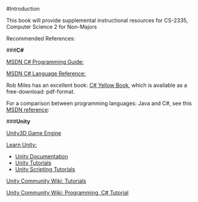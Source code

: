 #Introduction


This book will provide supplemental instructional resources for CS-2335, Computer Science 2 for Non-Majors

Recommended References:

###**C#**

[MSDN C# Programming Guide:](https://msdn.microsoft.com/en-us/library/67ef8sbd.aspx)

[MSDN C# Language Reference:](https://msdn.microsoft.com/en-us/library/618ayhy6.aspx)

Rob Miles has an excellent book:  [C# Yellow Book](http://www.robmiles.com/c-yellow-book/), which is available as a free-download: pdf-format.

For a comparison between programming languages: Java and C#, see this [MSDN reference](https://msdn.microsoft.com/en-us/library/ms836794.aspx): 

###**Unity**

[Unity3D Game Engine](https://unity3d.com/)

[Learn Unity:](http://unity3d.com/learn)

- [Unity Documentation](http://docs.unity3d.com/Manual/index.html)
- [Unity Tutorials](http://unity3d.com/learn/tutorials)
- [Unity Scripting Tutorials](https://unity3d.com/learn/tutorials/topics/scripting)

[Unity Community Wiki: Tutorials](http://wiki.unity3d.com/index.php/Tutorials)

[Unity Community Wiki: Programming, C# Tutorial](http://wiki.unity3d.com/index.php/CSharp_Unity_Tutorial)





